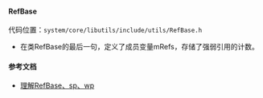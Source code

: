 #### RefBase

代码位置：`system/core/libutils/include/utils/RefBase.h`

- 在类RefBase的最后一句，定义了成员变量mRefs，存储了强弱引用的计数。

#### 参考文档

- [理解RefBase、sp、wp](https://jekton.github.io/2018/04/16/binder-why-BBinder-not-released-after-registered-part1/)